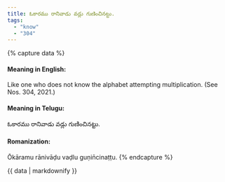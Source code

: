 ```yaml
---
title: ఓకారము రానివాడు వడ్లు గుణించినట్టు.
tags:
  - "know"
  - "304"
---
```


{% capture data %}
#### Meaning in English:
Like one who does not know the alphabet attempting multiplication.
(See Nos. 304, 2021.)

#### Meaning in Telugu:
ఓకారము రానివాడు వడ్లు గుణించినట్టు.

#### Romanization:
Ōkāramu rānivāḍu vaḍlu guṇin̄cinaṭṭu.
{% endcapture %}

{{ data | markdownify }}

